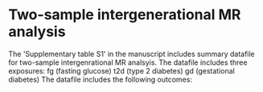 # Two-sample intergenerational MR analysis
The 'Supplementary table S1' in the manuscript includes summary datafile for two-sample intergenrational MR analsyis.
The datafile includes three exposures: 
fg (fasting glucose) 
t2d (type 2 diabetes) 
gd (gestational diabetes)
The datafile includes the following outcomes:


